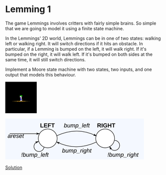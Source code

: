 # Lemming 1

The game Lemmings involves critters with fairly simple brains. So simple that we are going to model it using a finite state machine.

In the Lemmings' 2D world, Lemmings can be in one of two states: walking left or walking right. It will switch directions if it hits an obstacle. In particular, if a Lemming is bumped on the left, it will walk right. If it's bumped on the right, it will walk left. If it's bumped on both sides at the same time, it will still switch directions.

Implement a Moore state machine with two states, two inputs, and one output that models this behaviour.

![Lemmings](Lemmings.gif)

![alt text](image.png)

[Solution](solution_verilog.v)